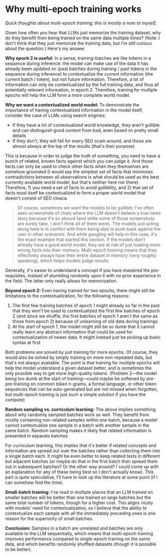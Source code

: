 # Why multi-epoch training works

*Quick thoughts about multi-epoch training; this is mostly a note to myself.*

Given how often you hear that LLMs just memorize the training dataset, why do they benefit from being trained on the same data multiple times? (Note: I don't think that they just memorize the training data, but I'm still curious about the question.) Here's my answer.

**Why epoch 2 is useful:** In a sense, training-batches are like tokens in a sequence during inference: the model can make use of the data it has already been updated on (past batches during training / past tokens in the sequence during inference) to contextualize the current information (the current batch / token), but not future information. Therefore, a lot of information can only be contextualized by the full training data, and thus all potentially relevant information, in epoch 2. Therefore, training for multiple epochs will help the LLM form a more complete world model.

**Why we want a contextualized world model:** To demonstrate the importance of having contextualized information in the model itself, consider the case of LLMs using search engines:

- If they have a lot of contextualized world knowledge, they aren't gullible and can distinguish good content from bad, even based on pretty small details
- If they don't, they will fall for every SEO scam around, and those are almost always at the top of the results (that's their purpose)

This is because in order to judge the truth of something, you need to have a bunch of related, known facts against which you can judge it. And those facts can only be used to check other facts when they themselves are somehow grounded (I would say the simplest set of facts that minimizes contradictions between all observations is what should be used as the best currently available world model, but that's neither here nor there). Therefore, 1) you need a set of facts to avoid gullibility, and 2) that set of facts must itself be contextualized to form a proper world model that doesn't consist of SEO cloaca.

> Of course, sometimes we want the models to be gullible; I've often seen screenshots of chats where the LLM doesn't believe a true news story because it's so absurd (and while some of those screenshots are surely fake, I don't think all of them were). The models just acting along here is in conflict with them being able to push back against the user in other scenarios. And while googling will help in this case, it's the exact example that started this section. If the models don't already have a good world model, they are at risk of just loading more wrong facts into their memory. Multi-epoch training means that they effectively always have their entire dataset in memory (very roughly speaking), which helps models judge results.

Generally, it's easier to understand a concept if you have mastered the pre-requisites, instead of stumbling randomly upon it with no prior experience in the field. The latter only really allows for memorization.

**Beyond epoch 2:** Even having trained for two epochs, there might still be limitations to the contextualization, for the following reasons:

1. The first few training batches of epoch 1 might already so far in the past that they won't be used to contextualized the first few batches of epoch 2 (and since we shuffle, the first batches of epoch 1 aren't the same as those from epoch 2) because of unlearning of old data during trainings
2. At the start of epoch 1, the model might still be so dumb that it cannot really learn any abstract information that could be used for contextualization of newer data. It might instead just be picking up basic syntax at first

Both problems are solved by just training for more epochs. Of course, they would also be solved by simply training on more non-repeated data, but that's not always available. The point is that training for multiple epochs will help the model understand a given dataset better, and is sometimes the only possible way to get more high-quality tokens. (Problem 2&mdash;the model being too dumb at the start of training&mdash;could maybe be softened by pre-pre-training on common token n-grams, a formal language, or other token sequences that can be auto-generated but are not missed when forgotten, but multi-epoch training is just such a simple solution if you have the compute)

**Random sampling vs. curriculum learning:** The above implies something about why randomly sampled batches work so well. They benefit from mostly containing non-related samples within one batch, because a model cannot contextualize one sample in a batch with another sample in the same batch. Random sampling makes it likely that related information is presented in separate batches.

For curriculum learning, this implies that it's better if related concepts and information are spread out over the batches rather than collecting them into a single batch each. It might be even better to keep related texts in different but adjacent batches (or maybe do that in the first batch then spread them out in subsequent batches? Or the other way around? I could come up with an explanation for any of these being best so I don't actually know). This part is quite speculative, I'll have to look up the literature at some point (if I can somehow find the time).

**Small-batch training:** I've read in multiple places that an LLM trained on smaller batches will be better than one trained on large batches but the same total number of tokens, though for a higher cost. This aligns nicely with models' need for contextualization, so I believe that the ability to contextualize each sample with all the immediately preceding ones is one reason for the superiority of small batches.

**Conclusion:** Samples in a batch are unrelated and batches are only available to the LLM sequentially, which means that multi-epoch training improves performance compared to single-epoch training on the same data, and which benefits randomly shuffled datasets (though it is possible to be better).
